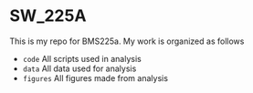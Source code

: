 # SW_225A
 
This is my repo for BMS225a. My work is organized as follows
- `code` All scripts used in analysis
- `data` All data used for analysis
- `figures` All figures made from analysis